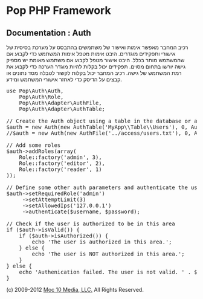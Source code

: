 Pop PHP Framework
=================

Documentation : Auth
--------------------

רכיב המחבר מאפשר אימות ואישור של משתמשים בהתבסס על מערכת בסיסית של אישורי ותפקידים מוגדרים. היבט אימות מטפל אימות המשתמש כדי לקבוע אם שהמשתמש מותר בכלל. היבט אישור מטפל לקבוע אם משתמש מאומת יש מספיק גישה יורשו בתחום מסוים. תפקידים יכול בקלות להיות מוגדר הערכה כדי לקבוע את רמת המשתמש של גישה. רכיב המחבר יכול בקלות לקשור לטבלה מסד נתונים או קבצים על הדיסק כדי לאחזר אישורי המשתמש ומידע.


<pre>
use Pop\Auth\Auth,
    Pop\Auth\Role,
    Pop\Auth\Adapter\AuthFile,
    Pop\Auth\Adapter\AuthTable;

// Create the Auth object using a table in the database or a local access file.
$auth = new Auth(new AuthTable('MyApp\\Table\\Users'), 0, Auth::ENCRYPT_SHA1);
//$auth = new Auth(new AuthFile('../access/users.txt'), 0, Auth::ENCRYPT_SHA1);

// Add some roles
$auth->addRoles(array(
    Role::factory('admin', 3),
    Role::factory('editor', 2),
    Role::factory('reader', 1)
));

// Define some other auth parameters and authenticate the user
$auth->setRequiredRole('admin')
     ->setAttemptLimit(3)
     ->setAllowedIps('127.0.0.1')
     ->authenticate($username, $password);

// Check if the user is authorized to be in this area
if ($auth->isValid()) {
    if ($auth->isAuthorized()) {
        echo 'The user is authorized in this area.';
    } else {
        echo 'The user is NOT authorized in this area.';
    }
} else {
    echo 'Authenication failed. The user is not valid. ' . $auth->getResultMessage();
}
</pre>

(c) 2009-2012 [Moc 10 Media, LLC.](http://www.moc10media.com) All Rights Reserved.
